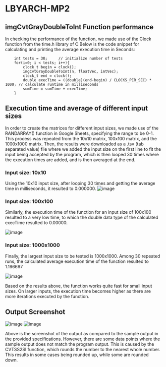 # LBYARCH-MP2

## imgCvtGrayDoubleToInt Function performance

In checking the performance of the function, we made use of the Clock function from the time.h library of C
Below is the code snippet for calculating and printing the average execution time in Seconds:
```
	int tests = 30;		// initialize number of tests 
	for(i=0; i < tests; i++){
		clock_t begin = clock();	
		imgCvtGrayDoubleToInt(n, floatVec, intVec);
		clock_t end = clock();
		double execTime = ((double)(end-begin) / CLOCKS_PER_SEC) * 1000; // calculate runtime in milliseconds
		sumTime = sumTime + execTime;
	}
```
## Execution time and average of different input sizes
In order to create the matrices for different input sizes, we made use of the RANDARRAY() function in Google Sheets, specifying the range to be 0-1. 
This process was repeated from the 10x10 matrix, 100x100 matrix, and the 1000x1000 matrix. Then, the results were downloaded as a .tsv (tab separated value) file where we added the
input size on the first line to fit the input being accepted by the program, which is then looped 30 times where the execution times are added, and is then averaged at the end. 

### Input size: 10x10 
Using the 10x10 input size, after looping 30 times and getting the average time in milliseconds, it resulted to 0.000000. 
![image](https://github.com/user-attachments/assets/856c2559-275b-4ef1-8fab-4d6fcc4ebc60)



### Input size: 100x100 
Similarly, the execution time of the function for an input size of 100x100 resulted to a very low time, to which the double data type of the calculated execTime resulted to 0.00000.

![image](https://github.com/user-attachments/assets/eca28e96-eb46-47e9-beb5-1d6f2e87dd67)



### Input size: 1000x1000
Finally, the largest input size to be tested is 1000x1000. Among 30 repeated runs, the calculated average execution time of the function resulted to 1.166667

![image](https://github.com/user-attachments/assets/87912216-afec-4481-a4d6-35d00e261cb3)

Based on the results above, the function works quite fast for small input sizes. On larger inputs, the execution time becomes higher as there are more iterations executed by the function.


## Output Screenshot

![image](https://github.com/user-attachments/assets/43382a46-574b-4575-ae38-9246d7f6ce3f) ![image](https://github.com/user-attachments/assets/8be13e7d-3661-4039-9b03-8b303c2ae492)


Above is the screenshot of the output as compared to the sample output in the provided specifications. However, there are some data points where the sample output does not match the program output. This is caused by the CVTSS2SI function, which rounds
the number to the nearest whole number. This results in some cases being rounded up, while some are rounded down. 



